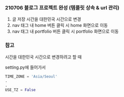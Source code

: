 ### 210706 블로그 프로젝트 완성 (템플릿 상속 & url 관리)
1. 글 저장 시간을 대한민국 시간으로 변경
2. nav 태그 내 home 버튼 클릭 시 home 화면으로 이동 
3. nav 태그 내 portfolio 버튼 클릭 시 portfolio 화면으로 이동

### 참고 

시간을 대한민국 시간으로 변경하려고 할 때

setting.py에 들어가서
```python
TIME_ZONE = 'Asia/Seoul'
.
.
USE_TZ = False
```


